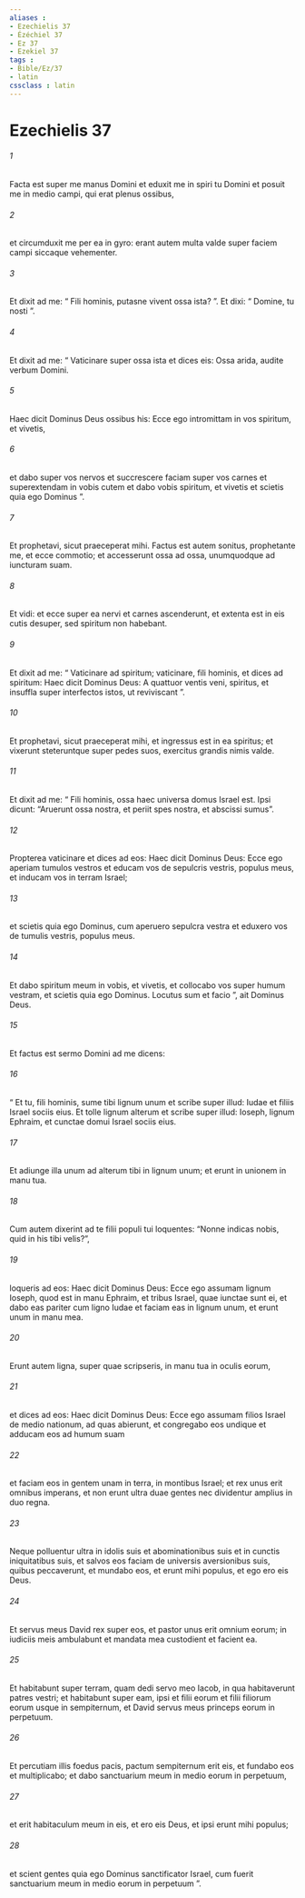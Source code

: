 ```yaml
---
aliases : 
- Ezechielis 37
- Ézéchiel 37
- Ez 37
- Ezekiel 37
tags : 
- Bible/Ez/37
- latin
cssclass : latin
---
```


# Ezechielis 37

###### 1
Facta est super me manus Domini et eduxit me in spiri tu Domini et posuit me in medio campi, qui erat plenus ossibus, 
###### 2
et circumduxit me per ea in gyro: erant autem multa valde super faciem campi siccaque vehementer. 
###### 3
Et dixit ad me: “ Fili hominis, putasne vivent ossa ista? ”. Et dixi: “ Domine, tu nosti ”. 
###### 4
Et dixit ad me: “ Vaticinare super ossa ista et dices eis: Ossa arida, audite verbum Domini. 
###### 5
Haec dicit Dominus Deus ossibus his: Ecce ego intromittam in vos spiritum, et vivetis, 
###### 6
et dabo super vos nervos et succrescere faciam super vos carnes et superextendam in vobis cutem et dabo vobis spiritum, et vivetis et scietis quia ego Dominus ”. 
###### 7
Et prophetavi, sicut praeceperat mihi. Factus est autem sonitus, prophetante me, et ecce commotio; et accesserunt ossa ad ossa, unumquodque ad iuncturam suam. 
###### 8
Et vidi: et ecce super ea nervi et carnes ascenderunt, et extenta est in eis cutis desuper, sed spiritum non habebant. 
###### 9
Et dixit ad me: “ Vaticinare ad spiritum; vaticinare, fili hominis, et dices ad spiritum: Haec dicit Dominus Deus: A quattuor ventis veni, spiritus, et insuffla super interfectos istos, ut reviviscant ”. 
###### 10
Et prophetavi, sicut praeceperat mihi, et ingressus est in ea spiritus; et vixerunt steteruntque super pedes suos, exercitus grandis nimis valde.
###### 11
Et dixit ad me: “ Fili hominis, ossa haec universa domus Israel est. Ipsi dicunt: “Aruerunt ossa nostra, et periit spes nostra, et abscissi sumus”. 
###### 12
Propterea vaticinare et dices ad eos: Haec dicit Dominus Deus: Ecce ego aperiam tumulos vestros et educam vos de sepulcris vestris, populus meus, et inducam vos in terram Israel; 
###### 13
et scietis quia ego Dominus, cum aperuero sepulcra vestra et eduxero vos de tumulis vestris, populus meus. 
###### 14
Et dabo spiritum meum in vobis, et vivetis, et collocabo vos super humum vestram, et scietis quia ego Dominus. Locutus sum et facio ”, ait Dominus Deus.
###### 15
Et factus est sermo Domini ad me dicens: 
###### 16
“ Et tu, fili hominis, sume tibi lignum unum et scribe super illud: Iudae et filiis Israel sociis eius. Et tolle lignum alterum et scribe super illud: Ioseph, lignum Ephraim, et cunctae domui Israel sociis eius. 
###### 17
Et adiunge illa unum ad alterum tibi in lignum unum; et erunt in unionem in manu tua. 
###### 18
Cum autem dixerint ad te filii populi tui loquentes: “Nonne indicas nobis, quid in his tibi velis?”, 
###### 19
loqueris ad eos: Haec dicit Dominus Deus: Ecce ego assumam lignum Ioseph, quod est in manu Ephraim, et tribus Israel, quae iunctae sunt ei, et dabo eas pariter cum ligno Iudae et faciam eas in lignum unum, et erunt unum in manu mea. 
###### 20
Erunt autem ligna, super quae scripseris, in manu tua in oculis eorum, 
###### 21
et dices ad eos: Haec dicit Dominus Deus: Ecce ego assumam filios Israel de medio nationum, ad quas abierunt, et congregabo eos undique et adducam eos ad humum suam 
###### 22
et faciam eos in gentem unam in terra, in montibus Israel; et rex unus erit omnibus imperans, et non erunt ultra duae gentes nec dividentur amplius in duo regna. 
###### 23
Neque polluentur ultra in idolis suis et abominationibus suis et in cunctis iniquitatibus suis, et salvos eos faciam de universis aversionibus suis, quibus peccaverunt, et mundabo eos, et erunt mihi populus, et ego ero eis Deus. 
###### 24
Et servus meus David rex super eos, et pastor unus erit omnium eorum; in iudiciis meis ambulabunt et mandata mea custodient et facient ea. 
###### 25
Et habitabunt super terram, quam dedi servo meo Iacob, in qua habitaverunt patres vestri; et habitabunt super eam, ipsi et filii eorum et filii filiorum eorum usque in sempiternum, et David servus meus princeps eorum in perpetuum. 
###### 26
Et percutiam illis foedus pacis, pactum sempiternum erit eis, et fundabo eos et multiplicabo; et dabo sanctuarium meum in medio eorum in perpetuum, 
###### 27
et erit habitaculum meum in eis, et ero eis Deus, et ipsi erunt mihi populus; 
###### 28
et scient gentes quia ego Dominus sanctificator Israel, cum fuerit sanctuarium meum in medio eorum in perpetuum ”.
